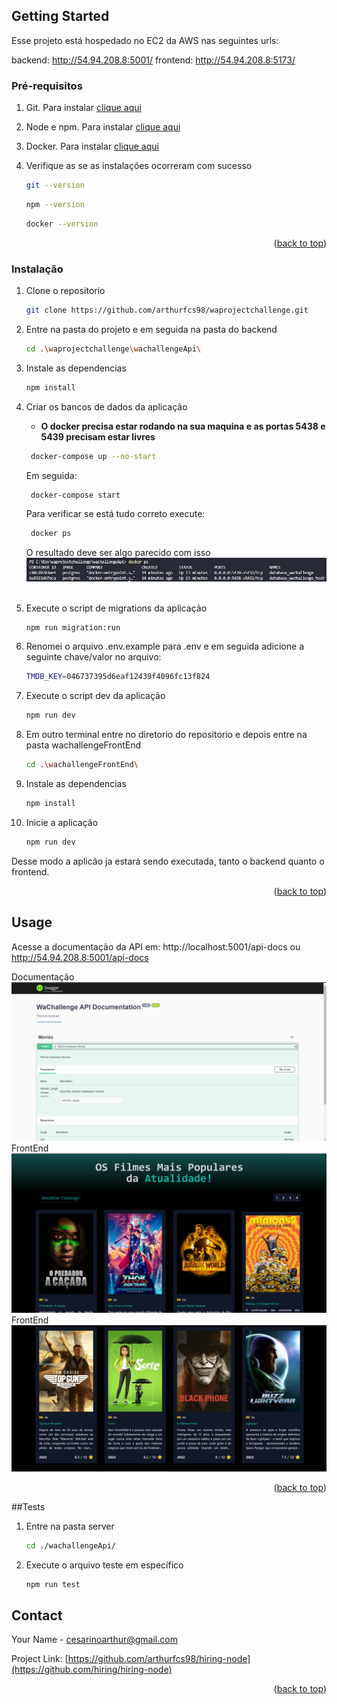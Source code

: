 <!-- GETTING STARTED -->

## Getting Started

Esse projeto está hospedado no EC2 da AWS nas seguintes urls:

backend: http://54.94.208.8:5001/
frontend: http://54.94.208.8:5173/

### Pré-requisitos

1. Git. Para instalar [clique aqui](https://git-scm.com/book/en/v2/Getting-Started-Installing-Git)

2. Node e npm. Para instalar [clique aqui](https://nodejs.org/en/download/)

3. Docker. Para instalar [clique aqui](https://docs.docker.com/get-docker/)

4. Verifique as se as instalações ocorreram com sucesso
   ```sh
   git --version
   ```
   ```sh
   npm --version
   ```
   ```sh
   docker --version
   ```

<p align="right">(<a href="#readme-top">back to top</a>)</p>

### Instalação

1. Clone o repositorio
   ```sh
   git clone https://github.com/arthurfcs98/waprojectchallenge.git
   ```
2. Entre na pasta do projeto e em seguida na pasta do backend
   ```sh
   cd .\waprojectchallenge\wachallengeApi\
   ```
3. Instale as dependencias

   ```sh
   npm install
   ```

4. Criar os bancos de dados da aplicação

   - <b> O docker precisa estar rodando na sua maquina e as portas 5438 e 5439 precisam estar livres</b>

   ```sh
    docker-compose up --no-start
   ```

   Em seguida:

   ```sh
    docker-compose start
   ```

   Para verificar se está tudo correto execute:

   ```sh
    docker ps
   ```

   O resultado deve ser algo parecido com isso<br>
   ![print terminal](./screenshots/docker.jpeg)<br>
   <br>

5. Execute o script de migrations da aplicação
   ```sh
   npm run migration:run
   ```
6. Renomei o arquivo .env.example para .env e em seguida adicione a seguinte chave/valor no arquivo:
   ```sh
   TMDB_KEY=046737395d6eaf12439f4096fc13f824
   ```
7. Execute o script dev da aplicação
   ```sh
   npm run dev
   ```
8. Em outro terminal entre no diretorio do repositorio e depois entre na pasta wachallengeFrontEnd
   ```sh
   cd .\wachallengeFrontEnd\
   ```
9. Instale as dependencias
   ```sh
   npm install
   ```
10. Inicie a aplicação
    ```sh
    npm run dev
    ```

Desse modo a aplicão ja estará sendo executada, tanto o backend quanto o frontend.

<p align="right">(<a href="#readme-top">back to top</a>)</p>

## Usage

Acesse a documentação da API em:
http://localhost:5001/api-docs ou http://54.94.208.8:5001/api-docs

Documentação<br>
![print docs](screenshots/docs.png)<br>
FrontEnd<br>
![print page 2](screenshots/front1.png)<br>
FrontEnd<br>
![print page 2](screenshots/front2.png)<br>

<p align="right">(<a href="#readme-top">back to top</a>)</p>

##Tests

1. Entre na pasta server
   ```sh
   cd ./wachallengeApi/
   ```
2. Execute o arquivo teste em específico
   ```sh
   npm run test
   ```

## Contact

Your Name - cesarinoarthur@gmail.com

Project Link: [https://github.com/arthurfcs98/hiring-node](https://github.com/hiring/hiring-node)

<p align="right">(<a href="#readme-top">back to top</a>)</p>
